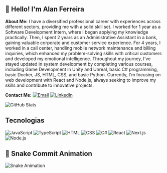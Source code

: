## 👋 Hello! I'm Alan Ferreira

**About Me:**
I have a diversified professional career with experiences across different sectors, providing me with a solid skill set. I worked for 1 year as a Software Development Intern, where I began applying my knowledge practically. Then, I spent 2 years as an Administrative Assistant in a bank, gaining valuable corporate and customer service experience. For 4 years, I worked in a call center, handling mobile network maintenance and billing inquiries, which enhanced my problem-solving skills with critical customers and developed my emotional intelligence. Throughout my journey, I've stayed updated in system development by completing various courses, including Game Development in Unity and Unreal, basic C# programming, basic Docker, JS, HTML, CSS, and basic Python. Currently, I'm focusing on web development with React and Node.js, always seeking to improve my skills and contribute to innovative projects.

**Contact Me:**
[![Email](https://img.shields.io/badge/Email-Alanferreira--@outlook.com-blue)](mailto:Alanferreira-@outlook.com)
[![LinkedIn](https://img.shields.io/badge/LinkedIn-devalanferreira-blue?logo=linkedin)](https://www.linkedin.com/in/devalanferreira/)

![GitHub Stats](https://github-readme-stats.vercel.app/api?username=AllanSafe&show_icons=true&theme=radical)

## Tecnologias

![JavaScript](https://img.shields.io/badge/-JavaScript-F7DF1E?logo=javascript&logoColor=black&style=flat-square)
![TypeScript](https://img.shields.io/badge/-TypeScript-007ACC?logo=typescript&logoColor=white&style=flat-square)
![HTML](https://img.shields.io/badge/-HTML5-E34F26?logo=html5&logoColor=white&style=flat-square)
![CSS](https://img.shields.io/badge/-CSS3-1572B6?logo=css3&logoColor=white&style=flat-square)
![C#](https://img.shields.io/badge/-C%23-239120?logo=c-sharp&logoColor=white&style=flat-square)
![React](https://img.shields.io/badge/-React-61DAFB?logo=react&logoColor=black&style=flat-square)
![Next.js](https://img.shields.io/badge/-Next.js-000000?logo=nextdotjs&logoColor=white&style=flat-square)
![Node.js](https://img.shields.io/badge/-Node.js-339933?logo=nodedotjs&logoColor=white&style=flat-square)

## 🐍 Snake Commit Animation

![Snake Animation](https://github.com/AllanSafe/snake-game-commits/blob/output/github-contribution-grid-snake.svg)

